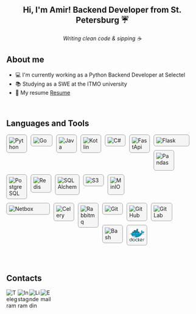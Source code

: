 <h2 align="center">Hi, I'm Amir! Backend Developer from St. Petersburg ☔️</h2>
<p align="center">
  <em>Writing clean code & sipping ☕️</em>
</p>

## About me

- 💻 I'm currently working as a Python Backend Developer at Selectel
- 📚 Studying as a SWE at the ITMO university
- 📃 My resume [Resume](https://docs.yandex.ru/docs/view?url=ya-disk-public%3A%2F%2F0aIkXFdVATdmMgGl29PAjF8P7Uxv3s17CppLNlZbfBuO13PChKbggVlZhTkDSM5%2Fq%2FJ6bpmRyOJonT3VoXnDag%3D%3D&name=CV.pdf)

<br />

## Languages and Tools

<a href="https://www.python.org" target="_blank" rel="noopener noreferrer">
  <img
    align="left"
    alt="Python"
    width="40px"
    src="https://cdn.jsdelivr.net/gh/devicons/devicon/icons/python/python-original-wordmark.svg"
    style="border: 1.5px solid #999; border-radius: 6px; padding: 6px; background-color: #f5f5f5; margin-right: 10px; margin-bottom: 10px;"
  />
</a>

<a href="https://go.dev" target="_blank" rel="noopener noreferrer">
  <img
    align="left"
    alt="Go"
    width="43px"
    src="https://go.dev/blog/go-brand/Go-Logo/SVG/Go-Logo_Blue.svg"
    style="border: 1.5px solid #999; border-radius: 6px; padding: 6px; background-color: #f5f5f5; margin-right: 10px; margin-bottom: 10px;"
  />
</a>

<a href="https://www.oracle.com/java/" target="_blank" rel="noopener noreferrer">
  <img
    align="left"
    alt="Java"
    width="40px"
    src="https://cdn.jsdelivr.net/gh/devicons/devicon/icons/java/java-original-wordmark.svg"
    style="border: 1.5px solid #999; border-radius: 6px; padding: 6px; background-color: #f5f5f5; margin-right: 10px; margin-bottom: 10px;"
  />
</a>

<a href="https://kotlinlang.org" target="_blank" rel="noopener noreferrer">
  <img
    align="left"
    alt="Kotlin"
    width="40px" 
    src="https://cdn.jsdelivr.net/gh/devicons/devicon/icons/kotlin/kotlin-original-wordmark.svg"
    style="border: 1.5px solid #999; border-radius: 6px; padding: 6px; background-color: #f5f5f5; margin-right: 10px; margin-bottom: 10px;"
  />
</a>

<a href="https://learn.microsoft.com/en-us/dotnet/csharp/" target="_blank" rel="noopener noreferrer">
  <img
    align="left"
    alt="C#"
    width="40px"
    src="https://cdn.jsdelivr.net/gh/devicons/devicon/icons/csharp/csharp-original.svg"
    style="border: 1.5px solid #999; border-radius: 6px; padding: 6px; background-color: #f5f5f5; margin-right: 10px; margin-bottom: 10px;"
  />
</a>

<a href="https://fastapi.tiangolo.com" target="_blank" rel="noopener noreferrer">
  <img
    align="left"
    alt="FastApi"
    width="40px"
    src="https://cdn.worldvectorlogo.com/logos/fastapi.svg"
    style="border: 1.5px solid #999; border-radius: 6px; padding: 6px; background-color: #f5f5f5; margin-right: 10px; margin-bottom: 10px;"
  />
</a>

<a href="https://flask.palletsprojects.com" target="_blank" rel="noopener noreferrer">
  <img
    align="left"
    alt="Flask"
    width="80px"
    src="https://upload.wikimedia.org/wikipedia/commons/thumb/3/3c/Flask_logo.svg/920px-Flask_logo.svg.png"
    style="border: 1.5px solid #999; border-radius: 6px; padding: 6px; background-color: #f5f5f5; margin-right: 10px; margin-bottom: 10px;"
  />
</a>

<a href="https://pandas.pydata.org" target="_blank" rel="noopener noreferrer">
  <img
    align="left"
    alt="Pandas"
    width="40px"
    height="40px"
    src="https://upload.wikimedia.org/wikipedia/commons/thumb/2/22/Pandas_mark.svg/1024px-Pandas_mark.svg.png"
    style="border: 1.5px solid #999; border-radius: 6px; padding: 6px; background-color: #f5f5f5; margin-right: 10px; margin-bottom: 10px;"
  />
</a>

<br/><br/>
<div style="clear: both;"></div>

<a href="https://www.postgresql.org" target="_blank" rel="noopener noreferrer">
  <img
    align="left"
    alt="PostgreSQL"
    width="40px"
    src="https://cdn.jsdelivr.net/gh/devicons/devicon/icons/postgresql/postgresql-original-wordmark.svg"
    style="border: 1.5px solid #999; border-radius: 6px; padding: 6px; background-color: #f5f5f5; margin-right: 10px; margin-bottom: 10px;"
  />
</a>

<a href="https://redis.io" target="_blank" rel="noopener noreferrer">
  <img
    align="left"
    alt="Redis"
    width="40px"
    src="https://www.vectorlogo.zone/logos/redis/redis-icon.svg"
    style="border: 1.5px solid #999; border-radius: 6px; padding: 6px; background-color: #f5f5f5; margin-right: 10px; margin-bottom: 10px;"
  />
</a>

<a href="https://www.sqlalchemy.org" target="_blank" rel="noopener noreferrer">
  <img
    align="left"
    alt="SQLAlchemy"
    width="50px"
    height="40px"
    src="https://upload.wikimedia.org/wikipedia/commons/thumb/d/d7/SQLAlchemy.svg/768px-SQLAlchemy.svg.png"
    style="border: 1.5px solid #999; border-radius: 6px; padding: 6px; background-color: #f5f5f5; margin-right: 10px; margin-bottom: 10px;"
  />
</a>

<a href="https://aws.amazon.com/s3/" target="_blank" rel="noopener noreferrer">
  <img
    align="left"
    alt="S3"
    width="40px"
    src="https://www.svgrepo.com/show/349587/amazon-s3.svg"
    style="border: 1.5px solid #999; border-radius: 6px; padding: 6px; background-color: #f5f5f5; margin-right: 10px; margin-bottom: 10px;"
  />
</a>

<a href="https://min.io" target="_blank" rel="noopener noreferrer">
  <img
    align="left"
    alt="MinIO"
    width="30px"
    height="40px"
    src="https://min.io/resources/img/logo/MINIO_Bird.png"
    style="border: 1.5px solid #999; border-radius: 6px; padding: 6px; background-color: #f5f5f5; margin-right: 10px; margin-bottom: 10px;"
  />
</a>
<br/><br/>
<div style="clear: both;"></div>

<a href="https://netbox.dev" target="_blank" rel="noopener noreferrer">
  <img 
    align="left" 
    alt="Netbox" 
    width="100px" 
    src="https://upload.wikimedia.org/wikipedia/commons/d/d4/Netbox_logo.svg" 
    style="border: 1.5px solid #999; border-radius: 6px; padding: 6px; background-color: #f5f5f5; margin-right: 10px; margin-bottom: 10px;"
  />
</a>

<a href="https://docs.celeryproject.org" target="_blank" rel="noopener noreferrer">
  <img 
    align="left" 
    alt="Celery" 
    width="40px" 
    src="https://upload.wikimedia.org/wikipedia/commons/1/19/Celery_logo.png" 
    style="border: 1.5px solid #999; border-radius: 6px; padding: 6px; background-color: #f5f5f5; margin-right: 10px; margin-bottom: 10px;"
  />
</a>

<a href="https://www.rabbitmq.com" target="_blank" rel="noopener noreferrer">
  <img 
    align="left" 
    alt="Rabbitmq" 
    width="40px" 
    src="https://www.svgrepo.com/show/303576/rabbitmq-logo.svg" 
    style="border: 1.5px solid #999; border-radius: 6px; padding: 6px; background-color: #f5f5f5; margin-right: 10px; margin-bottom: 10px;"
  />
</a>

<a href="https://git-scm.com" target="_blank" rel="noopener noreferrer">
  <img 
    align="left" 
    alt="Git" 
    width="40px" 
    src="https://cdn.jsdelivr.net/gh/devicons/devicon/icons/git/git-original-wordmark.svg" 
    style="border: 1.5px solid #999; border-radius: 6px; padding: 6px; background-color: #f5f5f5; margin-right: 10px; margin-bottom: 10px;"
  />
</a>

<a href="https://github.com" target="_blank" rel="noopener noreferrer">
  <img 
    align="left" 
    alt="GitHub" 
    width="40px" 
    src="https://cdn.jsdelivr.net/gh/devicons/devicon/icons/github/github-original-wordmark.svg" 
    style="border: 1.5px solid #999; border-radius: 6px; padding: 6px; background-color: #f5f5f5; margin-right: 10px; margin-bottom: 10px;"
  />
</a>

<a href="https://gitlab.com" target="_blank" rel="noopener noreferrer">
  <img 
    align="left" 
    alt="GitLab" 
    width="42px" 
    src="https://images.ctfassets.net/xz1dnu24egyd/3FbNmZRES38q2Sk2EcoT7a/a290dc207a67cf779fc7c2456b177e9f/press-kit-icon.svg" 
    style="border: 1.5px solid #999; border-radius: 6px; padding: 6px; background-color: #f5f5f5; margin-right: 10px; margin-bottom: 10px;"
  />
</a>

<a href="https://www.gnu.org/software/bash/" target="_blank" rel="noopener noreferrer">
  <img 
    align="left" 
    alt="Bash" 
    width="40px" 
    src="https://cdn.jsdelivr.net/gh/devicons/devicon/icons/bash/bash-original.svg" 
    style="border: 1.5px solid #999; border-radius: 6px; padding: 6px; background-color: #f5f5f5; margin-right: 10px; margin-bottom: 10px;"
  />
</a>

<a href="https://www.docker.com" target="_blank" rel="noopener noreferrer">
  <img 
    align="left" 
    alt="Docker" 
    width="40px" 
    src="https://raw.githubusercontent.com/devicons/devicon/master/icons/docker/docker-original-wordmark.svg" 
    style="border: 1.5px solid #999; border-radius: 6px; padding: 6px; background-color: #f5f5f5; margin-right: 10px; margin-bottom: 10px;"
  />
</a>

<div style="clear: both;"></div>

<br />
<br />

## Contacts

[<img align="left" alt="Telegram"  width="30px" src="https://upload.wikimedia.org/wikipedia/commons/thumb/8/83/Telegram_2019_Logo.svg/1024px-Telegram_2019_Logo.svg.png" />][telegram]
[<img align="left" alt="Instagram" width="30px" src="https://upload.wikimedia.org/wikipedia/commons/thumb/9/95/Instagram_logo_2022.svg/1024px-Instagram_logo_2022.svg.png" />][instagram]
[<img align="left" alt="Lindedin"  width="30px" src="https://upload.wikimedia.org/wikipedia/commons/thumb/c/ca/LinkedIn_logo_initials.png/640px-LinkedIn_logo_initials.png" />][linkedin]
[<img align="left" alt="Email"     width="30px" src="https://stmaaprodfwsite.blob.core.windows.net/assets/sites/9/2020/05/email-13765-300x300.png" />][email]


<!-- Links to my pages -->

[instagram]: https://www.instagram.com/kentavrex

[telegram]: https://t.me/kentavrex

[linkedin]: https://www.linkedin.com/in/kentavrex

[email]: mailto:darlycerher@gmail.com

<!-- Links to tools and languages -->

[go]: https://go.dev/

[java]: https://www.java.com/

[python]: https://www.python.org/

[fastapi]: https://fastapi.tiangolo.com/

[flask]: https://flask.palletsprojects.com/

[pandas]: https://pandas.pydata.org/

[kotlin]: https://kotlinlang.org/

[csharp]: https://learn.microsoft.com/en-us/dotnet/csharp/

[postrgres]: https://www.postgresql.org/

[redis]: https://redis.io/

[s3]: https://aws.amazon.com/ru/s3/

[minio]: https://min.io/

[sqlalchemy]: https://www.sqlalchemy.org/

[netbox]: https://docs.netbox.dev/en/stable/

[zabbix]: https://www.zabbix.com/

[celery]: https://docs.celeryq.dev/

[rabbitmq]: https://www.rabbitmq.com/

[git]: https://git-scm.com/

[github]: https://github.com/

[gitlab]: https://about.gitlab.com/

[bash]: https://www.gnu.org/software/bash/

[docker]: https://www.docker.com/
